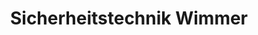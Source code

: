 ---
title: "Sicherheitstechnik Wimmer"
url: /muenchen/sicherheitstechnik-wimmer/
shop: Schlüsseldienst
---